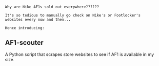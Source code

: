 ```
Why are Nike AF1s sold out everywhere??????

It's so tedious to manually go check on Nike's or Footlocker's websites every now and then...

Hence introducing:
```
## AF1-scouter
A Python script that scrapes store websites to see if AF1 is available in my size.